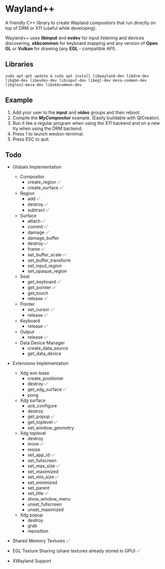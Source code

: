 
# Wayland++
A friendly C++ library to create Wayland compositors that run directly on top of DRM or X11 (useful while developing).

Wayland++ uses **libinput** and **evdev** for input listening and devices discovering, **xkbcommon** for keyboard mapping and any version of **Open GL** or **Vulkan** for drawing (any **EGL** - compatible API).

## Libraries
`sudo apt-get update & sudo apt install libwayland-dev libdrm-dev libgbm-dev libevdev-dev libinput-dev libegl-dev mesa-common-dev libgles2-mesa-dev libxkbcommon-dev`

## Example

1. Add your user to the **input** and **video** groups and then reboot.
2. Compile the ***MyCompositor*** example. (Easily buildable with QtCreator).
3. Run it like a regular program when using the X11 backend and on a new tty when using the DRM backend.
4. Press 1 to launch weston-terminal.
5. Press ESC to quit.

## Todo

* Globals Implementation
	* Compositor
		* create_region ✅
		* create_surface ✅
	* Region
		* add ✅
		* destroy ✅
		* subtract ✅
	* Surface
		* attach ✅
		* commit ✅
		* damage ✅
		* damage_buffer
		* destroy ✅
		* frame ✅
		* set_buffer_scale ✅
		* set_buffer_transform
		* set_input_region
		* set_opaque_region
	* Seat
		* get_keyboard ✅
		* get_pointer ✅
		* get_touch
		* release ✅
	* Pointer
		* set_cursor ✅
		* release ✅
	* Keyboard
		* release ✅
	* Output
		* release ✅
	* Data Device Manager
		* create_data_source
		* get_data_device

* Extensions Implementation
	* Xdg wm-base
		* create_positioner
		* destroy ✅
		* get_xdg_surface ✅
		* pong
	* Xdg surface
		* ack_configure
		* destroy
		* get_popup ✅
		* get_toplevel ✅
		* set_window_geometry
	* Xdg toplevel
		* destroy
		* move ✅
		* resize
		* set_app_id ✅
		* set_fullscreen
		* set_max_size ✅
		* set_maximized
		* set_min_size ✅
		* set_minimized
		* set_parent
		* set_title ✅
		* show_window_menu
		* unset_fullscreen
		* unset_maximized
	* Xdg popup
		* destroy
		* grab
		* reposition
* Shared Memory Textures  ✅
* EGL Texture Sharing (share textures already stored in GPU) ✅
* XWayland Support

